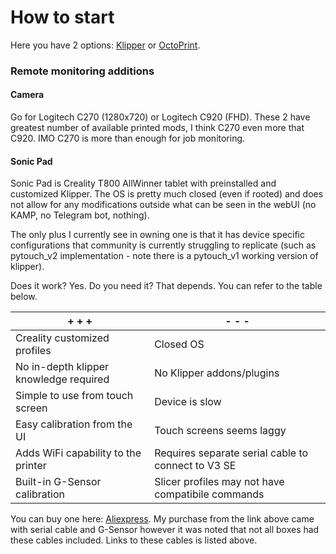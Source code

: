 # How to start

Here you have 2 options: [Klipper](../remote-control/klipper.md) or [OctoPrint](../remote-control/octoprint.md).

### Remote monitoring additions

#### Camera

Go for Logitech C270 (1280x720) or Logitech C920 (FHD). These 2 have greatest number of available printed mods, I think C270 even more that C920. IMO C270 is more than enough for job monitoring.

#### Sonic Pad

Sonic Pad is Creality T800 AllWinner tablet with preinstalled and customized Klipper. The OS is pretty much closed (even if rooted) and does not allow for any modifications outside what can be seen in the webUI (no KAMP, no Telegram bot, nothing).

The only plus I currently see in owning one is that it has device specific configurations that community is currently struggling to replicate (such as pytouch\_v2 implementation - note there is a pytouch\_v1 working version of klipper).

Does it work? Yes. Do you need it? That depends. You can refer to the table below.

| + + +                                  | - - -                                              |
| -------------------------------------- | -------------------------------------------------- |
| Creality customized profiles           | Closed OS                                          |
| No in-depth klipper knowledge required | No Klipper addons/plugins                          |
| Simple to use from touch screen        | Device is slow                                     |
| Easy calibration from the UI           | Touch screens seems laggy                          |
| Adds WiFi capability to the printer    | Requires separate serial cable to connect to V3 SE |
| Built-in G-Sensor calibration          | Slicer profiles may not have compatibile commands  |

You can buy one here: [Aliexpress](https://www.aliexpress.com/item/1005005573923853.html). My purchase from the link above came with serial cable and G-Sensor however it was noted that not all boxes had these cables included. Links to these cables is listed above.
